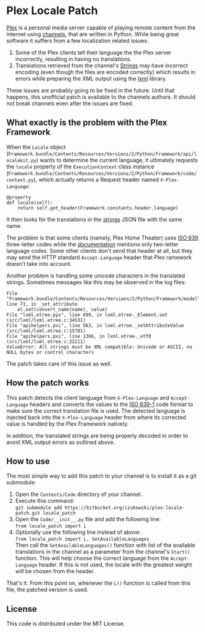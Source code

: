 Plex Locale Patch
=================

[Plex] is a personal media server capable of playing remote content from the internet using [channels], that
are written in Python. While being great software it suffers from a few localization related issues:

  1. Some of the Plex clients tell their language the the Plex server incorrectly, resulting in having no translations.
  2. Translations retrieved from the channel's [Strings] may have incorrect encoding (even though the files are encoded
     correctly) which results in errors while preparing the XML output using the [lxml] library.  

These issues are probably going to be fixed in the future. Until that happens, this unofficial patch is available
to the channels authors. It should not break channels even after the issues are fixed.

What exactly is the problem with the Plex Framework
---------------------------------------------------

When the `Locale` object (`Framework.bundle/Contents/Resources/Versions/2/Python/Framework/api/localekit.py`) wants
to determine the current language, it ultimately requests the `locale` property of the `ExecutionContext` class instance
(`Framework.bundle/Contents/Resources/Versions/2/Python/Framework/code/context.py`), which actually returns a Request
header named `X-Plex-Language`:

    @property
    def locale(self):
        return self.get_header(Framework.constants.header.language)

It then looks for the translations in the [strings] JSON file with the same name.

The problem is that some clients (namely, Plex Home Theater) uses [ISO 639][iso-639] three-letter codes while the
[documentation][strings] mentions only two-letter language codes. Some other clients don't send that header at all,
but they may send the HTTP standard `Accept-Language` header that Plex ramework doesn't take into account.

Another problem is handling some unicode characters in the translated strings. Sometimes messages like this may be
observed in the log files:

    File "Framework.bundle/Contents/Resources/Versions/2/Python/Framework/modelling/objects.py", line 71, in _set_attribute
        el.set(convert_name(name), value)
    File "lxml.etree.pyx", line 699, in lxml.etree._Element.set (src/lxml/lxml.etree.c:34531)
    File "apihelpers.pxi", line 563, in lxml.etree._setAttributeValue (src/lxml/lxml.etree.c:15781)
    File "apihelpers.pxi", line 1366, in lxml.etree._utf8 (src/lxml/lxml.etree.c:22211)
    ValueError: All strings must be XML compatible: Unicode or ASCII, no NULL bytes or control characters 

The patch takes care of this issue as well.

How the patch works
-------------------

This patch detects the client language from `X-Plex-Language` and `Accept-Language` headers and converts the values
to the [ISO 639-1][iso-639] code format to make sure the correct translation file is used. The detected language is
injected back into the `X-Plex-Language` header from where its corrected value is handled by the Plex Framework natively. 

In addition, the translated strings are being properly decoded in order to avoid XML output errors as outlined above.

How to use
----------

The most simple way to add this patch to your channel is to install it as a git submodule:

  1. Open the `Contents/Code` directory of your channel.
  2. Execute this command:  
    `git submodule add https://bitbucket.org/czukowski/plex-locale-patch.git locale_patch`
  3. Open the `Code/__init__.py` file and add the following line:  
    `from locale_patch import L`
  4. Optionally use the following line instead of above:  
    `from locale_patch import L, SetAvailableLanguages`  
     Then call the `SetAvailableLanguages()` function with list of the available translations in the channel as a
     parameter from the channel's `Start()` function. This will help choose the correct language from the `Accept-Language`
     header. If this is not used, the locale with the greatest weight will be chosen from the header. 

That's it. From this point on, whenever the `L()` function is called from this file, the patched version is used. 

License
-------

This code is distributed under the MIT License.


[iso-639]: http://en.wikipedia.org/wiki/List_of_ISO_639-1_codes#Partial_ISO_639_table
[channels]: https://plexapp.zendesk.com/hc/en-us/categories/200109616-Channels
[locale]: https://dev.plexapp.com/docs/api/localekit.html
[lxml]: http://lxml.de/
[plex]: https://plex.tv/
[strings]: https://dev.plexapp.com/docs/bundles/directories.html#the-strings-directory
